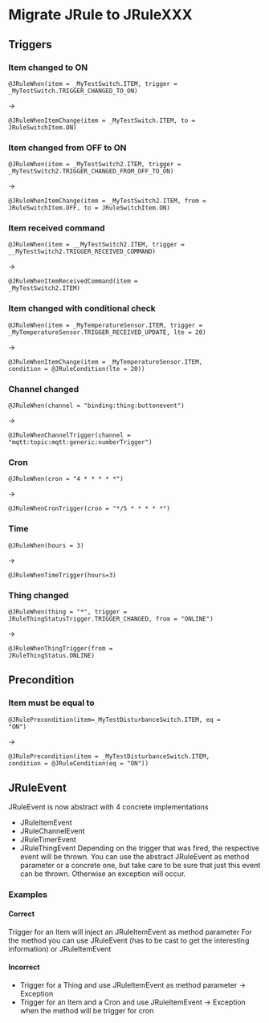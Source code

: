 # Migrate JRule to JRuleXXX

## Triggers

### Item changed to ON
<code>@JRuleWhen(item = _MyTestSwitch.ITEM, trigger = _MyTestSwitch.TRIGGER_CHANGED_TO_ON)</code>

->

<code>@JRuleWhenItemChange(item = _MyTestSwitch.ITEM, to = JRuleSwitchItem.ON)</code>

### Item changed from OFF to ON
<code>@JRuleWhen(item = _MyTestSwitch2.ITEM, trigger = _MyTestSwitch2.TRIGGER_CHANGED_FROM_OFF_TO_ON)</code>

-> 

<code>@JRuleWhenItemChange(item = _MyTestSwitch2.ITEM, from = JRuleSwitchItem.OFF, to = JRuleSwitchItem.ON)</code>

### Item received command
<code>@JRuleWhen(item = __MyTestSwitch2.ITEM, trigger = __MyTestSwitch2.TRIGGER_RECEIVED_COMMAND)</code>

->

<code>@JRuleWhenItemReceivedCommand(item = _MyTestSwitch2.ITEM)</code>

### Item changed with conditional check
<code>@JRuleWhen(item = _MyTemperatureSensor.ITEM, trigger = _MyTemperatureSensor.TRIGGER_RECEIVED_UPDATE, lte = 20)</code>

-> 

<code>@JRuleWhenItemChange(item = _MyTemperatureSensor.ITEM, condition = @JRuleCondition(lte = 20))</code>

### Channel changed
<code>@JRuleWhen(channel = "binding:thing:buttonevent")</code>

->

<code>@JRuleWhenChannelTrigger(channel = "mqtt:topic:mqtt:generic:numberTrigger")</code>

### Cron
<code>@JRuleWhen(cron = "4 * * * * *")</code>

->

<code>@JRuleWhenCronTrigger(cron = "*/5 * * * * *")</code>

### Time
<code>@JRuleWhen(hours = 3)</code>

->

<code>@JRuleWhenTimeTrigger(hours=3)</code>

### Thing changed
<code>@JRuleWhen(thing = "*", trigger = JRuleThingStatusTrigger.TRIGGER_CHANGED, from = "ONLINE")</code>

-> 

<code>@JRuleWhenThingTrigger(from = JRuleThingStatus.ONLINE)</code>

## Precondition

### Item must be equal to
<code>@JRulePrecondition(item=_MyTestDisturbanceSwitch.ITEM, eq = "ON")</code>

-> 

<code>@JRulePrecondition(item = _MyTestDisturbanceSwitch.ITEM, condition = @JRuleCondition(eq = "ON"))</code>

## JRuleEvent
JRuleEvent is now abstract with 4 concrete implementations
- JRuleItemEvent
- JRuleChannelEvent
- JRuleTimerEvent
- JRuleThingEvent
Depending on the trigger that was fired, the respective event will be thrown.
You can use the abstract JRuleEvent as method parameter or a concrete one, but take care to be sure that just this event can be thrown.
Otherwise an exception will occur.

### Examples
#### Correct
Trigger for an Item will inject an JRuleItemEvent as method parameter
For the method you can use JRuleEvent (has to be cast to get the interesting information) or JRuleItemEvent

#### Incorrect
- Trigger for a Thing and use JRuleItemEvent as method parameter -> Exception
- Trigger for an Item and a Cron and use JRuleItemEvent -> Exception when the method will be trigger for cron